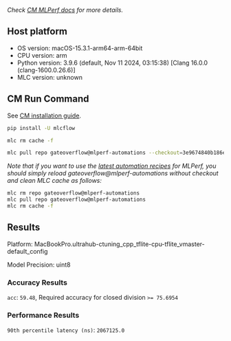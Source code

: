 *Check [CM MLPerf docs](https://docs.mlcommons.org/inference) for more details.*

## Host platform

* OS version: macOS-15.3.1-arm64-arm-64bit
* CPU version: arm
* Python version: 3.9.6 (default, Nov 11 2024, 03:15:38) 
[Clang 16.0.0 (clang-1600.0.26.6)]
* MLC version: unknown

## CM Run Command

See [CM installation guide](https://docs.mlcommons.org/inference/install/).

```bash
pip install -U mlcflow

mlc rm cache -f

mlc pull repo gateoverflow@mlperf-automations --checkout=3e9674840b186e3f75e4f35390c52220645055b4


```
*Note that if you want to use the [latest automation recipes](https://docs.mlcommons.org/inference) for MLPerf,
 you should simply reload gateoverflow@mlperf-automations without checkout and clean MLC cache as follows:*

```bash
mlc rm repo gateoverflow@mlperf-automations
mlc pull repo gateoverflow@mlperf-automations
mlc rm cache -f

```

## Results

Platform: MacBookPro.ultrahub-ctuning_cpp_tflite-cpu-tflite_vmaster-default_config

Model Precision: uint8

### Accuracy Results 
`acc`: `59.48`, Required accuracy for closed division `>= 75.6954`

### Performance Results 
`90th percentile latency (ns)`: `2067125.0`
